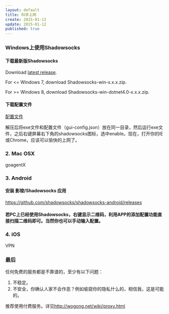 ```yaml
---
layout: default
title: 科学上网
create: 2015-01-12
update: 2015-01-12
published: true
---
```


### Windows上使用Shadowsocks

#### 下载最新版Shadowsocks

Download [latest release](https://sourceforge.net/projects/shadowsocksgui/files/dist/).

For <= Windows 7, download Shadowsocks-win-x.x.x.zip.

For >= Windows 8, download Shadowsocks-win-dotnet4.0-x.x.x.zip.

#### 下载配置文件

[配置文件](http://wogong.net/p/gui-config.json)


解压后将exe文件和配置文件（gui-config.json）放在同一目录，然后运行exe文件，之后右键屏幕右下角的shadowsocks图标，选中enable。现在，打开你的IE或Chrome，应该可以愉快的上网了。

### 2. Mac OSX
goagentX

### 3. Android

#### 安装 影梭/Shadowsocks 应用
<https://github.com/shadowsocks/shadowsocks-android/releases>

#### 若PC上已经使用Shadowsocks，右键显示二维码，利用APP的添加配置功能直接扫描二维码即可。当然你也可以手动输入配置。


### 4. iOS
VPN

### 最后
任何免费的服务都是不靠谱的，至少有以下问题：
1. 不稳定。
2. 不安全，你确认人家不会作恶？例如偷窥你的隐私什么的，相信我，这是可能的。

推荐使用付费服务。详见<http://wogong.net/wiki/proxy.html>  
